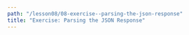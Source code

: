```yaml
---
path: "/lesson08/08-exercise--parsing-the-json-response"
title: "Exercise: Parsing the JSON Response"
---
```


<youtube id=""></youtube>

